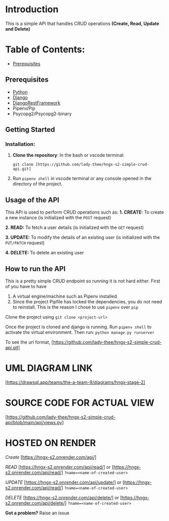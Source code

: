 # Introduction

This is a simple API that handles CRUD operations **(Create, Read, Update and Delete)**

# Table of Contents:

- [Prerequisites](#prerequisites)



## Prerequisites

- [Python]()
- [Django]()
- [DjangoRestFramework]()
- Pipenv/Pip
- Psycopg2/Psycopg2-binary

## Getting Started

### Installation:

1. **Clone the repository**:
   In the bash or vscode terminal:

    `git clone [https://github.com/lady-thee/hngx-s2-simple-crud-api.git]`

2. Run `pipenv shell` in vscode terminal or any console opened in the directory of the project. 

## Usage of the API

This API is used to perform CRUD operations such as:
**1. CREATE:** To create a new instance (is initialized with the `POST` request)

**2. READ:** To fetch a user details (is initialized with the `GET` request)

**3. UPDATE:** To modify the details of an existing user (is initialized with the `PUT/PATCH` request)

**4. DELETE:** To delete an existing user


## How to run the API

This is a pretty simple CRUD endpoint so running it is not hard either. First of you have to have
1. A virtual engine/machine such as Pipenv installed
2. Since the project Pipfile has locked the dependencies, you do not need to reinstall. 
This is the reason I chose to use `pipenv` over `pip`

Clone the project using `git clone <project-url>`

Once the project is cloned and django is running. Run `pipenv shell` to activate the virtual environment. Then run: `python manage.py runserver`

To see the url format, [https://github.com/lady-thee/hngx-s2-simple-crud-api.git]



# UML DIAGRAM LINK

[https://drawsql.app/teams/the-a-team-9/diagrams/hngx-stage-2]


# SOURCE CODE FOR ACTUAL VIEW

[https://github.com/lady-thee/hngx-s2-simple-crud-api/blob/main/api/views.py]


# HOSTED ON RENDER
*Create*
[https://hngx-s2.onrender.com/api/]

*READ*
[https://hngx-s2.onrender.com/api/read/] <id-of-created-user> or [https://hngx-s2.onrender.com/api/read/] `?name=<name-of-created-user>`  

*UPDATE*
[https://hngx-s2.onrender.com/api/update/]<id-of-created-user>  or [https://hngx-s2.onrender.com/api/read/] `?name=<name-of-created-user>`

*DELETE*
[https://hngx-s2.onrender.com/api/delete/]<id-of-created-user>  or [https://hngx-s2.onrender.com/api/delete/] `?name=<name-of-created-user>`


**Got a problem?**
Raise an issue